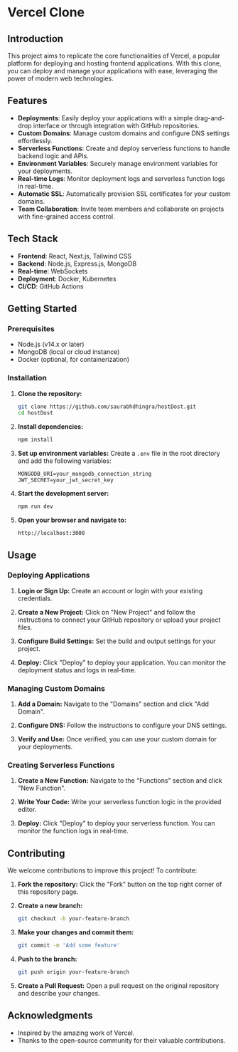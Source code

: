 # Vercel Clone

## Introduction

This project aims to replicate the core functionalities of Vercel, a popular platform for deploying and hosting frontend applications. With this clone, you can deploy and manage your applications with ease, leveraging the power of modern web technologies.

## Features

- **Deployments**: Easily deploy your applications with a simple drag-and-drop interface or through integration with GitHub repositories.
- **Custom Domains**: Manage custom domains and configure DNS settings effortlessly.
- **Serverless Functions**: Create and deploy serverless functions to handle backend logic and APIs.
- **Environment Variables**: Securely manage environment variables for your deployments.
- **Real-time Logs**: Monitor deployment logs and serverless function logs in real-time.
- **Automatic SSL**: Automatically provision SSL certificates for your custom domains.
- **Team Collaboration**: Invite team members and collaborate on projects with fine-grained access control.

## Tech Stack

- **Frontend**: React, Next.js, Tailwind CSS
- **Backend**: Node.js, Express.js, MongoDB
- **Real-time**: WebSockets
- **Deployment**: Docker, Kubernetes
- **CI/CD**: GitHub Actions

## Getting Started

### Prerequisites

- Node.js (v14.x or later)
- MongoDB (local or cloud instance)
- Docker (optional, for containerization)

### Installation

1. **Clone the repository:**
   ```bash
   git clone https://github.com/saurabhdhingra/hostDost.git
   cd hostDost
   ```

2. **Install dependencies:**
   ```bash
   npm install
   ```

3. **Set up environment variables:**
   Create a `.env` file in the root directory and add the following variables:
   ```plaintext
   MONGODB_URI=your_mongodb_connection_string
   JWT_SECRET=your_jwt_secret_key
   ```

4. **Start the development server:**
   ```bash
   npm run dev
   ```

5. **Open your browser and navigate to:**
   ```
   http://localhost:3000
   ```

## Usage

### Deploying Applications

1. **Login or Sign Up:**
   Create an account or login with your existing credentials.

2. **Create a New Project:**
   Click on "New Project" and follow the instructions to connect your GitHub repository or upload your project files.

3. **Configure Build Settings:**
   Set the build and output settings for your project.

4. **Deploy:**
   Click "Deploy" to deploy your application. You can monitor the deployment status and logs in real-time.

### Managing Custom Domains

1. **Add a Domain:**
   Navigate to the "Domains" section and click "Add Domain".

2. **Configure DNS:**
   Follow the instructions to configure your DNS settings.

3. **Verify and Use:**
   Once verified, you can use your custom domain for your deployments.

### Creating Serverless Functions

1. **Create a New Function:**
   Navigate to the "Functions" section and click "New Function".

2. **Write Your Code:**
   Write your serverless function logic in the provided editor.

3. **Deploy:**
   Click "Deploy" to deploy your serverless function. You can monitor the function logs in real-time.

## Contributing

We welcome contributions to improve this project! To contribute:

1. **Fork the repository:**
   Click the "Fork" button on the top right corner of this repository page.

2. **Create a new branch:**
   ```bash
   git checkout -b your-feature-branch
   ```

3. **Make your changes and commit them:**
   ```bash
   git commit -m 'Add some feature'
   ```

4. **Push to the branch:**
   ```bash
   git push origin your-feature-branch
   ```

5. **Create a Pull Request:**
   Open a pull request on the original repository and describe your changes.


## Acknowledgments

- Inspired by the amazing work of Vercel.
- Thanks to the open-source community for their valuable contributions.
